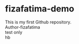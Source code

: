 # fizafatima-demo
This is my first Github repository.
<br>
Author-fizafatima
<br>
test only
<br>
hb
